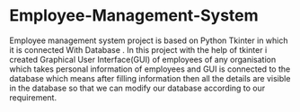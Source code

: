 # Employee-Management-System
Employee management system project is based on Python Tkinter in which it is connected With Database . In this project with the help of tkinter i created Graphical User Interface(GUI) of employees of any organisation which takes personal information of employees and GUI is connected to the database which means after filling information then all the details are visible in the database so that we can modify our database according to our requirement.
